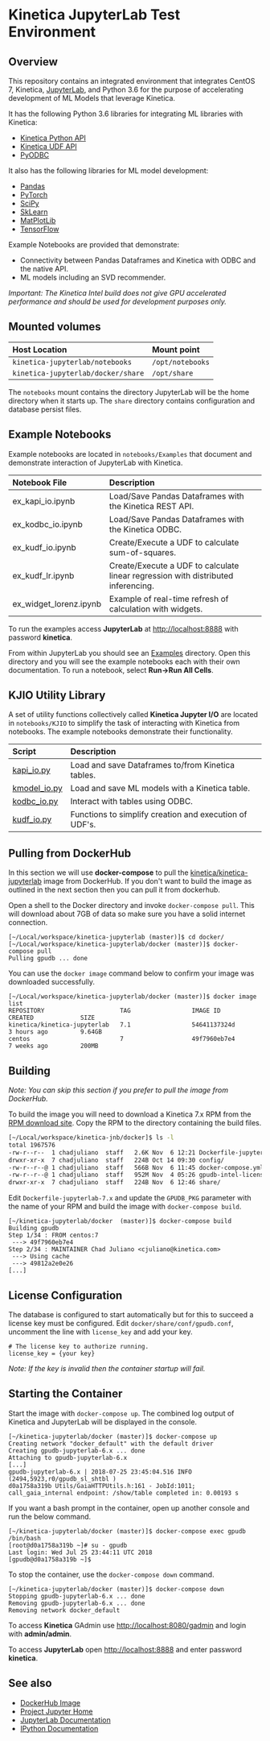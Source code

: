 # Kinetica JupyterLab Test Environment

## Overview

This repository contains an integrated environment that integrates CentOS 7, Kinetica, [JupyterLab][JUPYTERLAB],
and Python 3.6 for the purpose of accelerating development of ML Models that leverage Kinetica.

It has the following Python 3.6 libraries for integrating ML libraries with Kinetica:

* [Kinetica Python API](https://www.kinetica.com/docs/6.2/tutorials/python_guide.html)
* [Kinetica UDF API](https://www.kinetica.com/docs/6.2/udf/python/writing.html)
* [PyODBC](https://github.com/mkleehammer/pyodbc/wiki/Getting-started)

It also has the following libraries for ML model development:

* [Pandas](http://pandas.pydata.org/pandas-docs/stable/dsintro.html)
* [PyTorch](https://jhui.github.io/2018/02/09/PyTorch-Basic-operations)
* [SciPy](https://docs.scipy.org/doc/scipy/reference)
* [SkLearn](http://scikit-learn.org/stable/documentation.html)
* [MatPlotLib](https://matplotlib.org/contents.html)
* [TensorFlow](https://www.tensorflow.org/tutorials)

Example Notebooks are provided that demonstrate:

 * Connectivity between Pandas Dataframes and Kinetica with ODBC and the native API.
 * ML models including an SVD recommender.

[JUPYTERLAB]: <http://jupyterlab.readthedocs.io/en/stable>

*Important: The Kinetica Intel build does not give GPU accelerated performance and should be used for
development purposes only.*

## Mounted volumes

| Host Location | Mount point |
| :--- | :--- |
| `kinetica-jupyterlab/notebooks` | `/opt/notebooks` |
| `kinetica-jupyterlab/docker/share` | `/opt/share` |

The `notebooks` mount contains the directory JupyterLab will be the home directory when it starts up.
The `share` directory contains configuration and database persist files.

## Example Notebooks

Example notebooks are located in `notebooks/Examples` that document and demonstrate interaction of JupyterLab
with Kinetica.

| Notebook File | Description |
| :--- | :--- |
| ex_kapi_io.ipynb | Load/Save Pandas Dataframes with the Kinetica REST API. |
| ex_kodbc_io.ipynb | Load/Save Pandas Dataframes with the Kinetica ODBC. |
| ex_kudf_io.ipynb | Create/Execute a UDF to calculate sum-of-squares. |
| ex_kudf_lr.ipynb | Create/Execute a UDF to calculate linear regression with distributed inferencing. |
| ex_widget_lorenz.ipynb | Example of real-time refresh of calculation with widgets. |

To run the examples access **JupyterLab** at <http://localhost:8888> with password **kinetica**.

From within JupyterLab you should see an [Examples](notebooks/Examples) directory.
Open this directory and you will see the example notebooks each with their own documentation.
To run a notebook, select __Run->Run All Cells__.

## KJIO Utility Library

A set of utility functions collectively called **Kinetica Jupyter I/O** are located in `notebooks/KJIO`
to simplify the task of interacting with Kinetica from notebooks. The example notebooks demonstrate their
functionality.

| Script | Description |
| :--- | :--- |
| [kapi_io.py](notebooks/KJIO/kapi_io.py) | Load and save Dataframes to/from Kinetica tables. |
| [kmodel_io.py](notebooks/KJIO/kmodel_io.py) | Load and save ML models with a Kinetica table. |
| [kodbc_io.py](notebooks/KJIO/kodbc_io.py) | Interact with tables using ODBC. |
| [kudf_io.py](notebooks/KJIO/kudf_io.py) | Functions to simplify creation and execution of UDF's. |

## Pulling from DockerHub

In this section we will use **docker-compose** to pull the [kinetica/kinetica-jupyterlab][DOCKERHUB]
image from DockerHub.
If you don't want to build the image as outlined in the next section then you can pull it from dockerhub.

[DOCKERHUB]: <https://hub.docker.com/r/kinetica/kinetica-jupyterlab/>

Open a shell to the Docker directory and invoke `docker-compose pull`. This will download about 7GB of data
so make sure you have a solid internet connection.

```
[~/Local/workspace/kinetica-jupyterlab (master)]$ cd docker/
[~/Local/workspace/kinetica-jupyterlab/docker (master)]$ docker-compose pull
Pulling gpudb ... done
```

You can use the `docker image` command below to confirm your image was downloaded successfully.

```
[~/Local/workspace/kinetica-jupyterlab/docker (master)]$ docker image list
REPOSITORY                     TAG                 IMAGE ID            CREATED             SIZE
kinetica/kinetica-jupyterlab   7.1                 54641137324d        3 hours ago         9.64GB
centos                         7                   49f7960eb7e4        7 weeks ago         200MB

```

## Building

*Note: You can skip this section if you prefer to pull the image from DockerHub.*

To build the image you will need to download a Kinetica 7.x RPM from the [RPM download site][RPM_DOWNLOAD].
Copy the RPM to the directory containing the build files.

```sh
[~/Local/workspace/kinetica-jnb/docker]$ ls -l
total 1967576
-rw-r--r--  1 chadjuliano  staff   2.6K Nov  6 12:21 Dockerfile-jupyterlab-7.x
drwxr-xr-x  7 chadjuliano  staff   224B Oct 14 09:30 config/
-rw-r--r--@ 1 chadjuliano  staff   566B Nov  6 11:45 docker-compose.yml
-rw-r--r--@ 1 chadjuliano  staff   952M Nov  4 05:26 gpudb-intel-license-7.0.9.0.20191102010945.ga-0.el7.x86_64.rpm
drwxr-xr-x  7 chadjuliano  staff   224B Nov  6 12:46 share/

```

Edit `Dockerfile-jupyterlab-7.x` and update the `GPUDB_PKG` parameter with the name of your RPM and build
the image with `docker-compose build`.

```
[~/kinetica-jupyterlab/docker  (master)]$ docker-compose build
Building gpudb
Step 1/34 : FROM centos:7
 ---> 49f7960eb7e4
Step 2/34 : MAINTAINER Chad Juliano <cjuliano@kinetica.com>
 ---> Using cache
 ---> 49812a2e0e26
[...]
```

[RPM_DOWNLOAD]: <http://repo.kinetica.com/yum/7.1/CentOS/7/x86_64/>

## License Configuration

The database is configured to start automatically but for this to succeed a license key must be configured.
Edit `docker/share/conf/gpudb.conf`, uncomment the line with `license_key` and add your key.

```
# The license key to authorize running.
license_key = {your key}
```

*Note: If the key is invalid then the container startup will fail.*

## Starting the Container

Start the image with `docker-compose up`. The combined log output of Kinetica and JupyterLab will be
displayed in the console.

```
[~/kinetica-jupyterlab/docker (master)]$ docker-compose up
Creating network "docker_default" with the default driver
Creating gpudb-jupyterlab-6.x ... done
Attaching to gpudb-jupyterlab-6.x
[...]
gpudb-jupyterlab-6.x | 2018-07-25 23:45:04.516 INFO  (2494,5923,r0/gpudb_sl_shtbl )
d0a1758a319b Utils/GaiaHTTPUtils.h:161 - JobId:1011;
call_gaia_internal endpoint: /show/table completed in: 0.00193 s
```

If you want a bash prompt in the container, open up another console and run the below command.

```
[~/kinetica-jupyterlab/docker (master)]$ docker-compose exec gpudb /bin/bash
[root@d0a1758a319b ~]# su - gpudb
Last login: Wed Jul 25 23:44:11 UTC 2018
[gpudb@d0a1758a319b ~]$
```

To stop the container, use the `docker-compose down` command.

```
[~/kinetica-jupyterlab/docker (master)]$ docker-compose down
Stopping gpudb-jupyterlab-6.x ... done
Removing gpudb-jupyterlab-6.x ... done
Removing network docker_default
```

To access **Kinetica** GAdmin use <http://localhost:8080/gadmin> and login with **admin/admin**.

To access **JupyterLab** open <http://localhost:8888> and enter password **kinetica**.

## See also

* [DockerHub Image](https://hub.docker.com/r/kinetica/kinetica-jupyterlab)
* [Project Jupyter Home](http://jupyter.org)
* [JupyterLab Documentation](http://jupyterlab.readthedocs.io/en/latest/)
* [IPython Documentation](https://ipython.readthedocs.io/en/stable/index.html)
